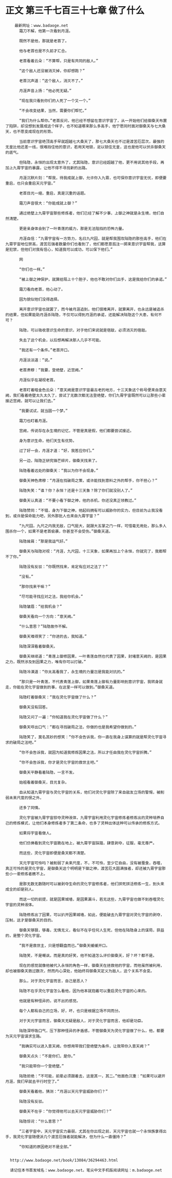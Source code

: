 # 正文 第三千七百三十七章 做了什么
        最新网址：www.badaoge.net
          霜刀不解，他第一次看到月涯。
      
          既然不是他，那就是老首了。
      
          他与老首也是不久前才汇合。
      
          老首看着云朵：“不算帮，只是有共同的敌人。”
      
          “这个敌人还没被消灭掉，你却想跑？”
      
          老首沉声道：“这个敌人，消灭不了。”
      
          月涯声音上扬：“他必死无疑。”
      
          “现在我只看到你们的人死了一个又一个。”
      
          “不会改变结果，当然，需要你们帮忙。”
      
          “我们为什么帮你。”老首反问，他已经不想留在意识宇宙了，从一开始他们给御桑天布置了陷阱，却没想到发展成这个样子，也不知道哪来那么多高手，他宁愿同时面对御桑天与七大桑天，也不愿变成现在的形势。
      
          当前意识宇宙绝顶高手早就超越七大桑天了，那七大桑天也不过是渡苦厄层次，最强的无皇比他还差一线，很难挡住他的意识，若用天地锁，足以锁住无皇，这也是他可以伏杀御桑天的底气。
      
          但陆隐，永恒的出现太意外了，尤其陆隐，意识已经超越了他，更不用说其他手段，再加上九霄宇宙的暴露，让他不得不寻找新的出路。
      
          月涯沉默片刻：“帮我，待我成就上御，允许你入九霄，也可保你意识宇宙无忧，即便要重启，也只会重启天元宇宙。”
      
          老首目光一缩，重启，真是沉重的话题。
      
          霜刀声音很大：“你能成就上御？”
      
          通过绝壁上九霄宇宙那些修炼者，他们已经了解不少事，上御之神就是永生境，他们自然清楚。
      
          更是亲身体会到了一叶青莲的威力，那是无法阻挡的恐怖力量。
      
          月涯自信：“九霄宇宙有一方势力，名曰九尺园，就是帮我围攻陆隐的那些高手，他们在九霄宇宙地位崇高，渡苦厄强者数量你们也看到了，他们都愿意孤注一掷来意识宇宙帮我，这算是犯禁，但他们对我有信心，知道我可以成功，可以保下他们。”
      
          网
      
          “你们也一样。”
      
          “被上御之神保护，就算给陌上十个胆子，他也不敢对你们出手，这是我给你们的承诺。”
      
          霜刀看向老首，他心动了。
      
          因为貌似他们没得选择。
      
          离开意识宇宙也就罢了，而今被月涯追到，他们很难离开，就算离开，也永远是被追杀的结果，但如果能助月涯杀陆隐，不仅可以得到月涯的承诺，还能解决陆隐这个大患，有何不可？
      
          陆隐，可以吸收意识生命的意识，对于他们来说就是宿敌，必须消灭的宿敌。
      
          失去了这个机会，以后想再解决那人几乎不可能。
      
          “我还有一个条件。”老首开口。
      
          月涯淡淡道：“说。”
      
          老首肃穆：“我要，登绝壁，近宫阙。”
      
          月涯似乎在凝视老首。
      
          老首盯着暗金色云朵：“意天阙是意识宇宙最古老的地方，十三天象这个称号便来自意天阙，我们看着绝壁太久太久了，尝试了无数次都无法登绝壁，你们九霄宇宙既然可以让那些小辈接近宫阙，就可以让我们去。”
      
          “我要试试，就当圆一个梦。”
      
          霜刀也盯着月涯。
      
          宫阙，传说存在永生境的记忆，不管是真是假，他们都要尝试接近。
      
          身为意识生命，他们天生有优势。
      
          过了好一会，月涯才道：“好，我答应你们。”
      
          另一边，陆隐正研究锋芒碎片，御桑天找来了。
      
          陆隐看着远处的御桑天：“我以为你不会现身。”
      
          御桑天神色肃穆：“月涯在找破局之策，或许能找到意料之外的帮手，你不担心？”
      
          陆隐失笑：“谁？你？永恒？还是十三天象？除了你们就没别人了。”
      
          御桑天认真道：“不要小看下御之神，他的杀机，你还没真正领教过。”
      
          陆隐赞同：“不错，身为下御之神，他起码拥有可以威胁你的实力，但目前为止我没看到，或许是保命能力吧，另外那批人也来自九霄宇宙？”
      
          “九尺园，九尺之内我无敌，口气挺大，就跟大五掌之门一样，可惜毫无用处，那么多人围杀你一个，如果不是老首偷袭，你甚至不会受伤。”御桑天道。
      
          陆隐耸肩：“那是我运气好。”
      
          御桑天与陆隐对视：“月涯，九尺园，十三天象，如果再加上个永恒，你就完了，我都帮不了你。”
      
          陆隐没有反驳：“你既然找来，肯定有应对之法了？”
      
          “没有。”
      
          “那你找来干嘛？”
      
          “尽可能寻找应对之法，我给你机会。”
      
          陆隐皱眉：“给我机会？”
      
          御桑天看向一个方向：“意天阙。”
      
          “什么意思？”陆隐故作不解。
      
          御桑天难得笑了：“你进的去，我知道。”
      
          陆隐深深看着御桑天。
      
          御桑天继续道：“青莲上御修因果，一叶青莲自然也代表了因果，封堵意天阙的，是因果之力，既然涉及到因果之力，唯有你可以打破。”
      
          陆隐冷漠道：“你太高看我了，永生境的力量岂是我能对抗的。”
      
          “那只是一叶青莲，不代表青莲上御，如果青莲上御有力量影响到意识宇宙，我转身就走，你能在灵化宇宙做到的事，在这里一样可以做到。”御桑天道。
      
          陆隐盯着御桑天：“我在灵化宇宙做了什么？”
      
          御桑天没有回答。
      
          陆隐又问了一遍：“你知道我在灵化宇宙做了什么？”
      
          御桑天呼出口气：“都在寻找破局之法，你做的也是我希望你做到的。”
      
          陆隐笑了，莫名其妙的想笑：“你不会告诉我，你一直在我身上谋算的就是帮灵化宇宙寻求的破局之法吧。”
      
          “你不会告诉我，就因为知道我修炼因果之法，所以才任由我在灵化宇宙折腾。”
      
          “你不会告诉我，你才是灵化宇宙的救世主吧。”
      
          御桑天平静看着陆隐，一言不发。
      
          始祖看着御桑天，目光复杂。
      
          自从知道九霄宇宙与灵化宇宙的关系，他们对灵化宇宙除了来自敌友立场的警惕，被削弱未来尺度的恨之外，
      
          还多了同情。
      
          灵化宇宙被九霄宇宙掠夺灵种液体，九霄宇宙利用灵化宇宙修炼者修炼出的灵种培养自己的修炼模式，让他们本身修炼者多了第二条命，也多了灵种出体这种可以传承的修炼方式。
      
          如果将宇宙看做人。
      
          他们仿佛看到灵化宇宙跪在地上，被九霄宇宙踩踏，肆意剥夺，征服，毫无尊严。
      
          而这些，灵化宇宙即便是桑天都不清楚。
      
          天元宇宙可怜吗？被削弱了未来尺度，不，不可怜，至少它自由，没有被蚕食，吞噬，真正可怜的是灵化宇宙，是御桑天这个明明是下御之神，渡苦厄大圆满强者，却还被九霄宇宙那些小一辈修炼者瞧不上。
      
          是那无数无数随时可以被剥夺生命的灵化宇宙修炼者，他们拼死拼活修炼一生，到头来成全的却是别人。
      
          而这一切的前提，就是因果城墙，是因果漏斗，若无这些，九霄宇宙也做不到吞噬灵化宇宙的灵种液体。
      
          陆隐修炼出了因果，可以扒开因果城墙，如此，便能破去九霄宇宙对灵化宇宙的剥夺，压制，这才是御桑天的目的。
      
          御桑天够狠，够毒，无情无义，看似不在乎任何人生死，但他在陆隐身上的谋局，获益的，是整个灵化宇宙。
      
          “我不是救世主，只是想翻盘而已。”御桑天缓缓开口。
      
          陆隐笑，不是嘲讽，而是真的好笑，他不知道怎么评价御桑天，好？坏？都不是。
      
          现在的感觉就像他被代入永恒的角色一样，御桑天在拯救他的宇宙，而他虽然被利用，却也被御桑天救过数次，然而内心深处，他始终将御桑天定义为敌人，这个关系不会变。
      
          那么，对于灵化宇宙而言，自己是恶人？
      
          陆隐不在乎灵化宇宙怎么看他，因为他本就抱着可以重启灵化宇宙的心来的。
      
          他就是有种怪异的，说不出的感觉。
      
          每个人都有自己的立场，好，坏，也只是根据立场不同而分。
      
          对于天元宇宙而言，御桑天无疑是敌人，对于灵化宇宙而言，他却是功臣。
      
          陆隐深呼吸口气，压下那种怪异的矛盾感，不管御桑天为灵化宇宙做了什么，他，都要为天元宇宙谋求生路。
      
          “我确实可以进入意天阙，你想用带我们登绝壁为条件，让我带你入意天阙？”
      
          御桑天点头：“不是你们，是你。”
      
          “我只能带你一个登绝壁。”
      
          陆隐拒绝：“不可能，前辈必须跟着去，这是其一，其二。”他面色沉重：“如果可以避开月涯，我们早就去平行时空了。”
      
          御桑天看着他，猜测：“月涯以天元宇宙威胁你们？”
      
          陆隐没有反驳。
      
          御桑天不在乎：“你觉得他可以去天元宇宙威胁你们？”
      
          陆隐惊诧：“什么意思？”
      
          “三者宇宙中，天元宇宙实力最弱，尤其在你出现之前，天元宇宙也就一个永恒族拿得出手，我灵化宇宙随便派几个渡苦厄强者就能解决，但为什么一直僵持？”
      
          “你知道的原因绝对不是全部。”
      
      
      http://www.badaoge.net/book/13084/36294463.html
      
      请记住本书首发域名：www.badaoge.net。笔尖中文手机版阅读网址：m.badaoge.net